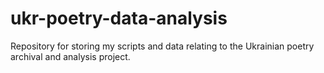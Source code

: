 # ukr-poetry-data-analysis
Repository for storing my scripts and data relating to the Ukrainian poetry archival and analysis project.
